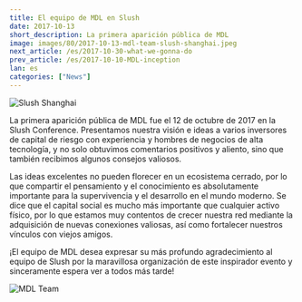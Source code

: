 ```yaml
---
title: El equipo de MDL en Slush
date: 2017-10-13
short_description: La primera aparición pública de MDL
image: images/80/2017-10-13-mdl-team-slush-shanghai.jpeg
next_article: /es/2017-10-30-what-we-gonna-do
prev_article: /es/2017-10-10-MDL-inception
lan: es
categories: ["News"]
---
```


![Slush Shanghai](https://ipfs.io/ipfs/QmcN4PPiFfizycvjp5xteL2RPjresxXCau51USXifKLcdP)

La primera aparición pública de MDL fue el 12 de octubre de 2017 en la Slush Conference. Presentamos nuestra visión e ideas a varios inversores de capital de riesgo con experiencia y hombres de negocios de alta tecnología, y no solo obtuvimos comentarios positivos y aliento, sino que también recibimos algunos consejos valiosos.

Las ideas excelentes no pueden florecer en un ecosistema cerrado, por lo que compartir el pensamiento y el conocimiento es absolutamente importante para la supervivencia y el desarrollo en el mundo moderno. Se dice que el capital social es mucho más importante que cualquier activo físico, por lo que estamos muy contentos de crecer nuestra red mediante la adquisición de nuevas conexiones valiosas, así como fortalecer nuestros vínculos con viejos amigos.

¡El equipo de MDL desea expresar su más profundo agradecimiento al equipo de Slush por la maravillosa organización de este inspirador evento y sinceramente espera ver a todos más tarde!


![MDL Team](https://ipfs.io/ipfs/QmWuLRdCaiGCN2ko5fAFjHk8uwnvFMFH2j5HCPojPu7GKQ)
